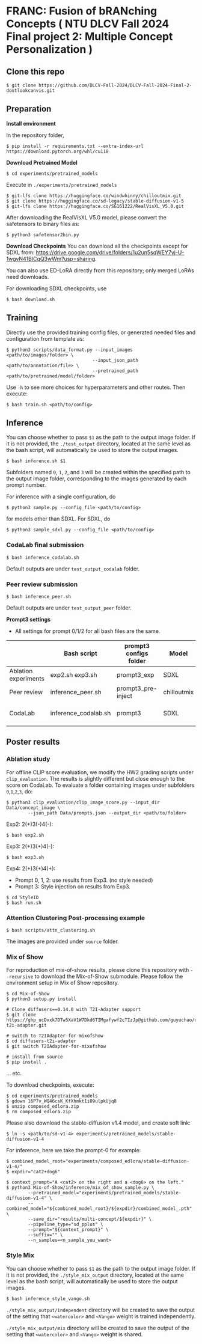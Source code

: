 # FRANC: Fusion of bRANching Concepts ( NTU DLCV Fall 2024 Final project 2: Multiple Concept Personalization )

## Clone this repo
```shell
$ git clone https://github.com/DLCV-Fall-2024/DLCV-Fall-2024-Final-2-dontlookcanvis.git
```

## Preparation

**Install environment**

In the repository folder,
```shell
$ pip install -r requirements.txt --extra-index-url https://download.pytorch.org/whl/cu118
```

**Download Pretrained Model**
```shell
$ cd experiments/pretrained_models
```
Execute in `./experiments/pretrained_models`
```shell
$ git-lfs clone https://huggingface.co/windwhinny/chilloutmix.git
$ git clone https://huggingface.co/sd-legacy/stable-diffusion-v1-5
$ git-lfs clone https://huggingface.co/SG161222/RealVisXL_V5.0.git
```
After downloading the RealVisXL V5.0 model, please convert the safetensors to binary files as:
```shell
$ python3 safetensor2bin.py
```

**Download Checkpoints**
You can download all the checkpoints except for SDXL from: https://drive.google.com/drive/folders/1u2un5sqWEY7yj-U-1wgyN41BICqQ3wWm?usp=sharing.

You can also use ED-LoRA directly from this repository; only merged LoRAs need downloads.

For downloading SDXL checkpoints, use
```shell
$ bash download.sh
```

## Training
Directly use the provided training config files, or generated needed files and configuration from template as:
``` shell
$ python3 scripts/data_format.py --input_images <path/to/images/folder> \
                                --input_json_path <path/to/annotation/file> \
                                --pretrained_path <path/to/pretrained/model/folder>
```
Use ```-h``` to see more choices for hyperparameters and other routes.
Then execute:
```shell
$ bash train.sh <path/to/config>
```

## Inference
You can choose whether to pass `$1` as the path to the output image folder. If it is not provided, the `./test_output` directory, located at the same level as the bash script, will automatically be used to store the output images.
```shell
$ bash inference.sh $1
```
Subfolders named `0`, `1`, `2`, and `3` will be created within the specified path to the output image folder, corresponding to the images generated by each prompt number.

For inference with a single configuration, do
```shell
$ python3 sample.py --config_file <path/to/config>
```
for models other than SDXL. For SDXL, do
```shell
$ python3 sample_sdxl.py --config_file <path/to/config>
```

### CodaLab final submission
```shell
$ bash inference_codalab.sh
```
Default outputs are under ```test_output_codalab``` folder.

### Peer review submission
```shell
$ bash inference_peer.sh
```
Default outputs are under ```test_output_peer``` folder.


**Prompt3 settings**
* All settings for prompt 0/1/2 for all bash files are the same.

|                       | Bash script          | prompt3 configs folder | Model       | LoRA alpha    |   |
|-----------------------|----------------------|------------------------|-------------|---------------|---|
| Ablation  experiments | exp2.sh exp3.sh      | prompt3_exp            | SDXL        | All 0.7       |   |
| Peer review           | inference_peer.sh    | prompt3_pre-inject     | chilloutmix | All 0.5       |   |
| CodaLab               | inference_codalab.sh | prompt3                | SDXL        | 0.7, 0.7, 0.5 |   |

## Poster results

### Ablation study

For offline CLIP score evaluation, we modify the HW2 grading scripts under ```clip_evaluation```. The results is slightly different but close enough to the score on CodaLab. To evaluate a folder containing images under subfolders ```0```,```1```,```2```,```3```, do:
```shell
$ python3 clip_evaluation/clip_image_score.py --input_dir Data/concept_image \
        --json_path Data/prompts.json --output_dir <path/to/folder>
```

Exp2: 2(+)3(-)4(-):
```shell
$ bash exp2.sh
```

Exp3: 2(+)3(+)4(-):
```shell
$ bash exp3.sh
```

Exp4: 2(+)3(+)4(+):
- Prompt 0, 1, 2: use results from Exp3. (no style needed)
- Prompt 3: Style injection on results from Exp3.
```shell
$ cd StyleID
$ bash run.sh
```

### Attention Clustering Post-processing example
```shell
$ bash scripts/attn_clustering.sh
```
The images are provided under ```source``` folder.

### Mix of Show
For reproduction of mix-of-show results, please clone this repository with ```--recursive``` to download the Mix-of-Show submodule.
Please follow the environment setup in Mix of Show repository.
```shell
$ cd Mix-of-Show
$ python3 setup.py install
    
# Clone diffusers==0.14.0 with T2I-Adapter support
$ git clone https://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p@github.com/guyuchao/diffusers-t2i-adapter.git

# switch to T2IAdapter-for-mixofshow
$ cd diffusers-t2i-adapter
$ git switch T2IAdapter-for-mixofshow

# install from source
$ pip install .
```
... etc.

To download checkpoints, execute:
```shell
$ cd experiments/pretrained_models
$ gdown 16P7v_WQ46csK_KfXhmkt1iO9ulpkUjq8
$ unzip composed_edlora.zip
$ rm composed_edlora.zip
```

Please also download the stable-diffusion v1.4 model, and create soft link:
```shell
$ ln -s <path/to/sd-v1-4> experiments/pretrained_models/stable-diffusion-v1-4
```
For inference, here we take the prompt-0 for example:
```shell
$ combined_model_root="experiments/composed_edlora/stable-diffusion-v1-4/"
$ expdir="cat2+dog6"

$ context_prompt="A <cat2> on the right and a <dog6> on the left."
$ python3 Mix-of-Show/inference/mix_of_show_sample.py \
        --pretrained_model="experiments/pretrained_models/stable-diffusion-v1-4" \
        --combined_model="${combined_model_root}/${expdir}/combined_model_.pth" \
        --save_dir="results/multi-concept/${expdir}" \
        --pipeline_type="sd_pplus" \
        --prompt="${context_prompt}" \
        --suffix="" \
        --n_samples=<n_sample_you_want>
```
### Style Mix
You can choose whether to pass `$1` as the path to the output image folder. If it is not provided, the `./style_mix_output` directory, located at the same level as the bash script, will automatically be used to store the output images.
```bash
$ bash inference_style_vango.sh
```
`./style_mix_output/independent` directory will be created to save the output of the setting that `<watercolor>` and `<Vango>` weight is trained independently.

`./style_mix_output/mix` directory will be created to save the output of the setting that `<watercolor>` and `<Vango>` weight is shared.